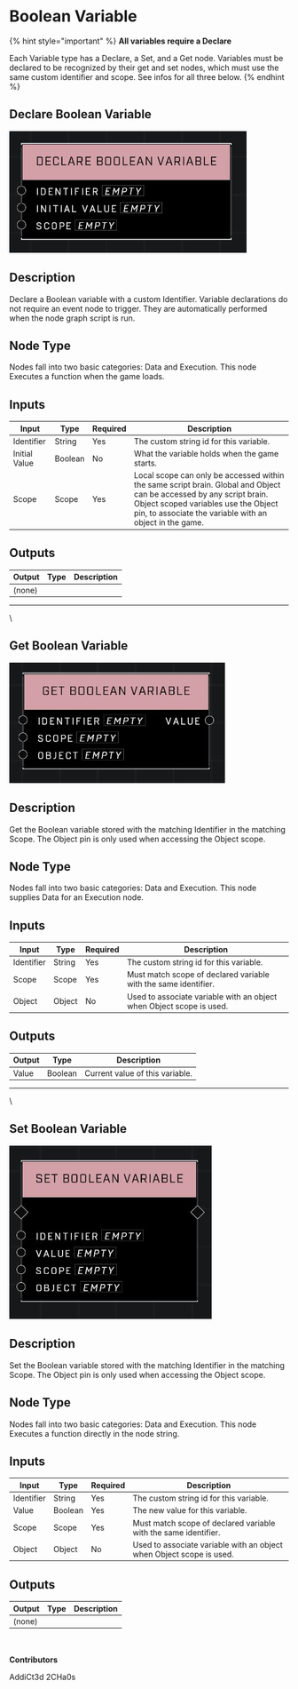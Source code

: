 # Boolean Variable

{% hint style="important" %}
**All variables require a Declare**

Each Variable type has a Declare, a Set, and a Get node. Variables must be declared to be recognized by their get and set nodes, which must use the same custom identifier and scope. See infos for all three below.
{% endhint %}

## Declare Boolean Variable

![](../../../.gitbook/assets/declare-boolean-variable.JPG)

## Description

Declare a Boolean variable with a custom Identifier. Variable declarations do not require an event node to trigger. They are automatically performed when the node graph script is run.

## Node Type

Nodes fall into two basic categories: Data and Execution. This node Executes a function when the game loads.

## Inputs

| Input         | Type    | Required | Description                                                                                                                                                                                                             |
| ------------- | ------- | -------- | ----------------------------------------------------------------------------------------------------------------------------------------------------------------------------------------------------------------------- |
| Identifier    | String  | Yes      | The custom string id for this variable.                                                                                                                                                                                 |
| Initial Value | Boolean | No       | What the variable holds when the game starts.                                                                                                                                                                           |
| Scope         | Scope   | Yes      | Local scope can only be accessed within the same script brain. Global and Object can be accessed by any script brain. Object scoped variables use the Object pin, to associate the variable with an object in the game. |

## Outputs

| Output | Type | Description |
| ------ | ---- | ----------- |
| (none) |      |             |

***

\


## Get Boolean Variable

![](../../../.gitbook/assets/get-boolean-variable.JPG)

## Description

Get the Boolean variable stored with the matching Identifier in the matching Scope. The Object pin is only used when accessing the Object scope.

## Node Type

Nodes fall into two basic categories: Data and Execution. This node supplies Data for an Execution node.

## Inputs

| Input      | Type   | Required | Description                                                          |
| ---------- | ------ | -------- | -------------------------------------------------------------------- |
| Identifier | String | Yes      | The custom string id for this variable.                              |
| Scope      | Scope  | Yes      | Must match scope of declared variable with the same identifier.      |
| Object     | Object | No       | Used to associate variable with an object when Object scope is used. |

## Outputs

| Output | Type    | Description                     |
| ------ | ------- | ------------------------------- |
| Value  | Boolean | Current value of this variable. |

***

\


## Set Boolean Variable

![](../../../.gitbook/assets/set-boolean-variable.JPG)

## Description

Set the Boolean variable stored with the matching Identifier in the matching Scope. The Object pin is only used when accessing the Object scope.

## Node Type

Nodes fall into two basic categories: Data and Execution. This node Executes a function directly in the node string.

## Inputs

| Input      | Type    | Required | Description                                                          |
| ---------- | ------- | -------- | -------------------------------------------------------------------- |
| Identifier | String  | Yes      | The custom string id for this variable.                              |
| Value      | Boolean | Yes      | The new value for this variable.                                     |
| Scope      | Scope   | Yes      | Must match scope of declared variable with the same identifier.      |
| Object     | Object  | No       | Used to associate variable with an object when Object scope is used. |

## Outputs

| Output | Type | Description |
| ------ | ---- | ----------- |
| (none) |      |             |

\
\
**Contributors**

AddiCt3d 2CHa0s

